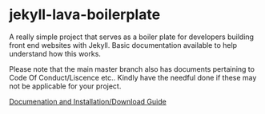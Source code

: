 # jekyll-lava-boilerplate
A really simple project that serves as a boiler plate for developers building front end websites with Jekyll. Basic documentation available to help understand how this works.

Please note that the main master branch also has documents pertaining to Code Of Conduct/Liscence etc.. Kindly have the needful done if these may not be applicable for your project.

<a href="https://sricharankrishnan.github.io/jekyll-lava-boilerplate/" target="_blank">Documenation and Installation/Download Guide</a>
